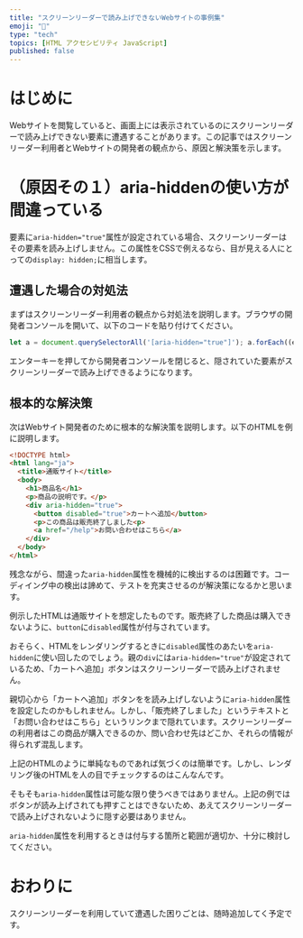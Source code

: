 ```yaml
---
title: "スクリーンリーダーで読み上げできないWebサイトの事例集"
emoji: "🦁"
type: "tech"
topics: [HTML アクセシビリティ JavaScript]
published: false
---
```

# はじめに

Webサイトを閲覧していると、画面上には表示されているのにスクリーンリーダーで読み上げできない要素に遭遇することがあります。この記事ではスクリーンリーダー利用者とWebサイトの開発者の観点から、原因と解決策を示します。

# （原因その１）aria-hiddenの使い方が間違っている

要素に`aria-hidden="true"`属性が設定されている場合、スクリーンリーダーはその要素を読み上げしません。この属性をCSSで例えるなら、目が見える人にとっての`display: hidden;`に相当します。

## 遭遇した場合の対処法

まずはスクリーンリーダー利用者の観点から対処法を説明します。ブラウザの開発者コンソールを開いて、以下のコードを貼り付けてください。

```javascript
let a = document.querySelectorAll('[aria-hidden="true"]'); a.forEach((e) => e.setAttribute("aria-hidden", "false"));
```

エンターキーを押してから開発者コンソールを閉じると、隠されていた要素がスクリーンリーダーで読み上げできるようになります。

## 根本的な解決策

次はWebサイト開発者のために根本的な解決策を説明します。以下のHTMLを例に説明します。

```html
<!DOCTYPE html>
<html lang="ja">
  <title>通販サイト</title>
  <body>
    <h1>商品名</h1>
    <p>商品の説明です。</p>
    <div aria-hidden="true">
      <button disabled="true">カートへ追加</button>
      <p>この商品は販売終了しました<p>
      <a href="/help">お問い合わせはこちら</a>
    </div>
  </body>
</html>
```

残念ながら、間違った`aria-hidden`属性を機械的に検出するのは困難です。コーディイング中の検出は諦めて、テストを充実させるのが解決策になるかと思います。

例示したHTMLは通販サイトを想定したものです。販売終了した商品は購入できないように、`button`に`disabled`属性が付与されています。

おそらく、HTMLをレンダリングするときに`disabled`属性のあたいを`aria-hidden`に使い回したのでしょう。親の`div`には`aria-hidden="true"`が設定されているため、「カートへ追加」ボタンはスクリーンリーダーで読み上げされません。

親切心から「カートへ追加」ボタンをを読み上げしないように`aria-hidden`属性を設定したのかもしれません。しかし、「販売終了しました」というテキストと「お問い合わせはこちら」というリンクまで隠れています。スクリーンリーダーの利用者はこの商品が購入できるのか、問い合わせ先はどこか、それらの情報が得られず混乱します。

上記のHTMLのように単純なものであれば気づくのは簡単です。しかし、レンダリング後のHTMLを人の目でチェックするのはこんなんです。

そもそも`aria-hidden`属性は可能な限り使うべきではありません。上記の例ではボタンが読み上げされても押すことはできないため、あえてスクリーンリーダーで読み上げされないように隠す必要はありません。

`aria-hidden`属性を利用するときは付与する箇所と範囲が適切か、十分に検討してください。

# おわりに

スクリーンリーダーを利用していて遭遇した困りごとは、随時追加してく予定です。
